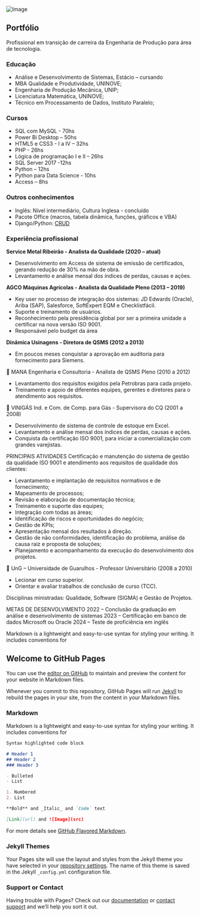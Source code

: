 ![Image](src)
## Portfólio
Profissional em transição de carreira da Engenharia de Produção para área de tecnologia.

### Educação
- Análise e Desenvolvimento de Sistemas, Estácio – cursando
- MBA Qualidade e Produtividade, UNINOVE;
- Engenharia de Produção Mecânica, UNIP;
- Licenciatura Matemática, UNINOVE;
- Técnico em Processamento de Dados, Instituto Paralelo;

### Cursos
- SQL com MySQL - 70hs
- Power Bi Desktop – 50hs
- HTML5 e CSS3 - I a IV – 32hs
- PHP - 26hs
- Lógica de programação I e II – 26hs
- SQL Server 2017 -12hs
- Python – 12hs
- Python para Data Science - 10hs
- Access – 8hs

### Outros conhecimentos
- Inglês: Nível intermediário, Cultura Inglesa - concluído
- Pacote Office (macros, tabela dinâmica, funções, gráficos e VBA)
- Django/Python:  [CRUD](https://cursopythoncrudwebdesignemfoco.herokuapp.com/)

### Experiência profissional

**Service Metal Ribeirão - Analista da Qualidade (2020 – atual)**
- Desenvolvimento em Access de sistema de emissão de certificados, gerando redução de 30% na mão de obra.
- Levantamento e análise mensal dos índices de perdas, causas e ações.


**AGCO Máquinas Agrícolas - Analista da Qualidade Pleno (2013 – 2019)**
- Key user no processo de integração dos sistemas: JD Edwards (Oracle), Ariba (SAP), Salesforce, SoftExpert EQM e Checklistfácil. 
- Suporte e treinamento de usuários.
- Reconhecimento pela presidência global por ser a primeira unidade a certificar na nova versão ISO 9001.  
- Responsável pelo budget da área

**Dinâmica Usinagens - Diretora de QSMS (2012 a 2013)**
- Em poucos meses conquistar a aprovação em auditoria para fornecimento para Siemens.

 MANA Engenharia e Consultoria - Analista de QSMS Pleno (2010 a 2012)
- Levantamento dos requisitos exigidos pela Petrobras para cada projeto.
- Treinamento e apoio de diferentes equipes, gerentes e diretores para o atendimento aos requisitos.

 VINIGÁS Ind. e Com. de Comp. para Gás - Supervisora do CQ (2001 a 2008)
- Desenvolvimento de sistema de controle de estoque em Excel.
- Levantamento e análise mensal dos índices de perdas, causas e ações.
- Conquista da certificação ISO 9001, para iniciar a comercialização com grandes varejistas.

PRINCIPAIS ATIVIDADES
Certificação e manutenção do sistema de gestão da qualidade ISO 9001 e atendimento aos requisitos de qualidade dos clientes:

- Levantamento e implantação de requisitos normativos e de fornecimento;
- Mapeamento de processos;
- Revisão e elaboração de documentação técnica;
- Treinamento e suporte das equipes;
- Integração com todas as áreas;
- Identificação de riscos e oportunidades do negócio;
- Gestão de KPIs;
- Apresentação mensal dos resultados à direção. 
- Gestão de não conformidades, identificação do problema, análise da causa raiz e proposta de soluções; 
- Planejamento e acompanhamento da execução do desenvolvimento dos projetos.





 UnG – Universidade de Guarulhos - Professor Universitário (2008 a 2010)
- Lecionar em curso superior.
- Orientar e avaliar trabalhos de conclusão de curso (TCC).

Disciplinas ministradas: Qualidade, Software (SIGMA) e Gestão de Projetos.

METAS DE DESENVOLVIMENTO
2022 – Conclusão da graduação em análise e desenvolvimento de sistemas
2023 – Certificação em banco de dados Microsoft ou Oracle
2024 – Teste de proficiência em inglês



Markdown is a lightweight and easy-to-use syntax for styling your writing. It includes conventions for

## Welcome to GitHub Pages

You can use the [editor on GitHub](https://github.com/RobertaHauser/RobertaHauser/edit/main/README.md) to maintain and preview the content for your website in Markdown files.

Whenever you commit to this repository, GitHub Pages will run [Jekyll](https://jekyllrb.com/) to rebuild the pages in your site, from the content in your Markdown files.

### Markdown

Markdown is a lightweight and easy-to-use syntax for styling your writing. It includes conventions for

```markdown
Syntax highlighted code block

# Header 1
## Header 2
### Header 3

- Bulleted
- List

1. Numbered
2. List

**Bold** and _Italic_ and `Code` text

[Link](url) and ![Image](src)
```

For more details see [GitHub Flavored Markdown](https://guides.github.com/features/mastering-markdown/).

### Jekyll Themes

Your Pages site will use the layout and styles from the Jekyll theme you have selected in your [repository settings](https://github.com/RobertaHauser/RobertaHauser/settings). The name of this theme is saved in the Jekyll `_config.yml` configuration file.

### Support or Contact

Having trouble with Pages? Check out our [documentation](https://docs.github.com/categories/github-pages-basics/) or [contact support](https://support.github.com/contact) and we’ll help you sort it out.

